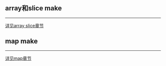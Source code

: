 ## **array和slice make**

---

[详见array slice章节](/golang/datatype/arr_sli_make/)


## **map make**

---

[详见map章节](/golang/datatype/map_main/)
